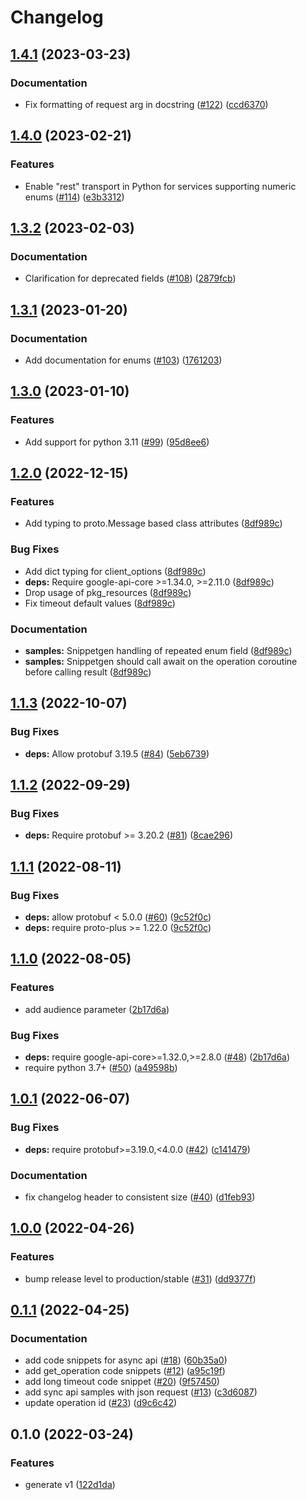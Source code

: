 # Changelog

## [1.4.1](https://github.com/googleapis/python-optimization/compare/v1.4.0...v1.4.1) (2023-03-23)


### Documentation

* Fix formatting of request arg in docstring ([#122](https://github.com/googleapis/python-optimization/issues/122)) ([ccd6370](https://github.com/googleapis/python-optimization/commit/ccd6370332129c5692f0939601bf2e3b4678ea6d))

## [1.4.0](https://github.com/googleapis/python-optimization/compare/v1.3.2...v1.4.0) (2023-02-21)


### Features

* Enable "rest" transport in Python for services supporting numeric enums ([#114](https://github.com/googleapis/python-optimization/issues/114)) ([e3b3312](https://github.com/googleapis/python-optimization/commit/e3b3312b212b772dbf3c0689bc7db3e19de40fb2))

## [1.3.2](https://github.com/googleapis/python-optimization/compare/v1.3.1...v1.3.2) (2023-02-03)


### Documentation

* Clarification for deprecated fields ([#108](https://github.com/googleapis/python-optimization/issues/108)) ([2879fcb](https://github.com/googleapis/python-optimization/commit/2879fcbb5a18b63f3c6bffd6425e3482936c85cd))

## [1.3.1](https://github.com/googleapis/python-optimization/compare/v1.3.0...v1.3.1) (2023-01-20)


### Documentation

* Add documentation for enums ([#103](https://github.com/googleapis/python-optimization/issues/103)) ([1761203](https://github.com/googleapis/python-optimization/commit/176120362d252633be0ed96cc6d1025f908a886c))

## [1.3.0](https://github.com/googleapis/python-optimization/compare/v1.2.0...v1.3.0) (2023-01-10)


### Features

* Add support for python 3.11 ([#99](https://github.com/googleapis/python-optimization/issues/99)) ([95d8ee6](https://github.com/googleapis/python-optimization/commit/95d8ee6f85b066787b9543adc612de1699504e67))

## [1.2.0](https://github.com/googleapis/python-optimization/compare/v1.1.3...v1.2.0) (2022-12-15)


### Features

* Add typing to proto.Message based class attributes ([8df989c](https://github.com/googleapis/python-optimization/commit/8df989cbbc09ebad2b51b72cead9df2b29ed03a0))


### Bug Fixes

* Add dict typing for client_options ([8df989c](https://github.com/googleapis/python-optimization/commit/8df989cbbc09ebad2b51b72cead9df2b29ed03a0))
* **deps:** Require google-api-core &gt;=1.34.0, >=2.11.0 ([8df989c](https://github.com/googleapis/python-optimization/commit/8df989cbbc09ebad2b51b72cead9df2b29ed03a0))
* Drop usage of pkg_resources ([8df989c](https://github.com/googleapis/python-optimization/commit/8df989cbbc09ebad2b51b72cead9df2b29ed03a0))
* Fix timeout default values ([8df989c](https://github.com/googleapis/python-optimization/commit/8df989cbbc09ebad2b51b72cead9df2b29ed03a0))


### Documentation

* **samples:** Snippetgen handling of repeated enum field ([8df989c](https://github.com/googleapis/python-optimization/commit/8df989cbbc09ebad2b51b72cead9df2b29ed03a0))
* **samples:** Snippetgen should call await on the operation coroutine before calling result ([8df989c](https://github.com/googleapis/python-optimization/commit/8df989cbbc09ebad2b51b72cead9df2b29ed03a0))

## [1.1.3](https://github.com/googleapis/python-optimization/compare/v1.1.2...v1.1.3) (2022-10-07)


### Bug Fixes

* **deps:** Allow protobuf 3.19.5 ([#84](https://github.com/googleapis/python-optimization/issues/84)) ([5eb6739](https://github.com/googleapis/python-optimization/commit/5eb6739abc3d4992b1f8b2c62f4f4c9fef655121))

## [1.1.2](https://github.com/googleapis/python-optimization/compare/v1.1.1...v1.1.2) (2022-09-29)


### Bug Fixes

* **deps:** Require protobuf >= 3.20.2 ([#81](https://github.com/googleapis/python-optimization/issues/81)) ([8cae296](https://github.com/googleapis/python-optimization/commit/8cae2964d2c4d9308fb5fc3f388b0ce0da0ef3cc))

## [1.1.1](https://github.com/googleapis/python-optimization/compare/v1.1.0...v1.1.1) (2022-08-11)


### Bug Fixes

* **deps:** allow protobuf < 5.0.0 ([#60](https://github.com/googleapis/python-optimization/issues/60)) ([9c52f0c](https://github.com/googleapis/python-optimization/commit/9c52f0c0c4553788826a8ba21e10def82737ae65))
* **deps:** require proto-plus >= 1.22.0 ([9c52f0c](https://github.com/googleapis/python-optimization/commit/9c52f0c0c4553788826a8ba21e10def82737ae65))

## [1.1.0](https://github.com/googleapis/python-optimization/compare/v1.0.1...v1.1.0) (2022-08-05)


### Features

* add audience parameter ([2b17d6a](https://github.com/googleapis/python-optimization/commit/2b17d6a68205a46a31d0bf5e1bbe62af8f98ac66))


### Bug Fixes

* **deps:** require google-api-core>=1.32.0,>=2.8.0 ([#48](https://github.com/googleapis/python-optimization/issues/48)) ([2b17d6a](https://github.com/googleapis/python-optimization/commit/2b17d6a68205a46a31d0bf5e1bbe62af8f98ac66))
* require python 3.7+ ([#50](https://github.com/googleapis/python-optimization/issues/50)) ([a49598b](https://github.com/googleapis/python-optimization/commit/a49598b350b3d4688e8742d6371027a028915073))

## [1.0.1](https://github.com/googleapis/python-optimization/compare/v1.0.0...v1.0.1) (2022-06-07)


### Bug Fixes

* **deps:** require protobuf>=3.19.0,<4.0.0 ([#42](https://github.com/googleapis/python-optimization/issues/42)) ([c141479](https://github.com/googleapis/python-optimization/commit/c141479451116a9667c73e4dc391e2933048da0c))


### Documentation

* fix changelog header to consistent size ([#40](https://github.com/googleapis/python-optimization/issues/40)) ([d1feb93](https://github.com/googleapis/python-optimization/commit/d1feb935cbe4ed15588adf165988cc74fcdb0a73))

## [1.0.0](https://github.com/googleapis/python-optimization/compare/v0.1.1...v1.0.0) (2022-04-26)


### Features

* bump release level to production/stable ([#31](https://github.com/googleapis/python-optimization/issues/31)) ([dd9377f](https://github.com/googleapis/python-optimization/commit/dd9377f24b3e1ffcaee7c23c72872696bbaa6a20))

## [0.1.1](https://github.com/googleapis/python-optimization/compare/v0.1.0...v0.1.1) (2022-04-25)


### Documentation

* add code snippets for async api ([#18](https://github.com/googleapis/python-optimization/issues/18)) ([60b35a0](https://github.com/googleapis/python-optimization/commit/60b35a01b12d2c0034aebe1edcc25487bd0fe567))
* add get_operation code snippets ([#12](https://github.com/googleapis/python-optimization/issues/12)) ([a95c19f](https://github.com/googleapis/python-optimization/commit/a95c19fef17c86f587febcf054a7f1fa49851cdf))
* add long timeout code snippet ([#20](https://github.com/googleapis/python-optimization/issues/20)) ([9f57450](https://github.com/googleapis/python-optimization/commit/9f574507010ef637e5a6912a1cb725b782c03cf4))
* add sync api samples with json request ([#13](https://github.com/googleapis/python-optimization/issues/13)) ([c3d6087](https://github.com/googleapis/python-optimization/commit/c3d60874977628698c7f3d0b137c120971e7c42c))
* update operation id ([#23](https://github.com/googleapis/python-optimization/issues/23)) ([d9c6c42](https://github.com/googleapis/python-optimization/commit/d9c6c422d6146f65f11fa98370f9b7f7edd166ad))

## 0.1.0 (2022-03-24)


### Features

* generate v1 ([122d1da](https://github.com/googleapis/python-optimization/commit/122d1da807b2637b9cebb43a4df4f01cbe9feef2))
